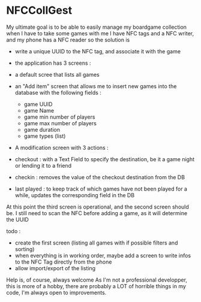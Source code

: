 # NFCCollGest

My ultimate goal is to be able to easily manage my boardgame collection when I have to take some games with me
I have NFC tags and a NFC writer, and my phone has a NFC reader so the solution is

 - write a unique UUID to the NFC tag, and associate it with the game
 - the application has 3 screens :
  - a default scree that lists all games
  
  - an "Add item" screen that allows me to insert new games into the database with the following fields : 
      - game UUID
      - game Name
      - game min number of players
      - game max number of players
      - game duration
      - game types (list)
      
 - A modification screen with 3 actions : 
  - checkout : with a Text Field to specify the destination, be it a game night or lending it to a friend
  - checkin : removes the value of the checkout destination from the DB
  - last played : to keep track of which games have not been played for a while, updates the corresponding field in the DB
  
  
  At this point the third screen is operational, and the second screen should be. I still need to  scan the NFC before adding a game, as it will determine the UUID
  
  todo : 
   - create the first screen (listing all games with if possible filters and sorting)
   - when everything is in working order, maybe add a screen to write infos to the NFC Tag directly from the phone
   - allow import/export of the listing
   
   Help is, of course, always welcome
   As I'm not a professional developper, this is more of a hobby, there are probably a LOT of horrible things in my code, I'm always open to improvements.
